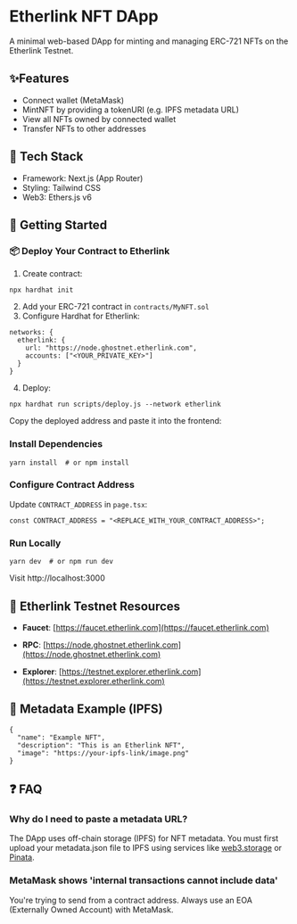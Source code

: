 # Etherlink NFT DApp

A minimal web-based DApp for minting and managing ERC-721 NFTs on the Etherlink Testnet.

## ✨Features
- Connect wallet (MetaMask)
- MintNFT by providing a tokenURI (e.g. IPFS metadata URL)
- View all NFTs owned by connected wallet
- Transfer NFTs to other addresses

## 🔧 Tech Stack

- Framework: Next.js (App Router)
- Styling: Tailwind CSS
- Web3: Ethers.js v6

## 🚀 Getting Started
### 📦 Deploy Your Contract to Etherlink
1. Create contract:
```shell
npx hardhat init
```
2. Add your ERC-721 contract in `contracts/MyNFT.sol`
3. Configure Hardhat for Etherlink:
```shell
networks: {
  etherlink: {
    url: "https://node.ghostnet.etherlink.com",
    accounts: ["<YOUR_PRIVATE_KEY>"]
  }
}
```
4. Deploy:
```shell
npx hardhat run scripts/deploy.js --network etherlink
```
Copy the deployed address and paste it into the frontend:

### Install Dependencies
```shell
yarn install  # or npm install
```
### Configure Contract Address
Update `CONTRACT_ADDRESS` in `page.tsx`:
```shell
const CONTRACT_ADDRESS = "<REPLACE_WITH_YOUR_CONTRACT_ADDRESS>";
```
### Run Locally
```shell
yarn dev  # or npm run dev
```
Visit http://localhost:3000


## 🧪 Etherlink Testnet Resources

- **Faucet**: [https://faucet.etherlink.com](https://faucet.etherlink.com)

- **RPC**: [https://node.ghostnet.etherlink.com](https://node.ghostnet.etherlink.com)

- **Explorer**: [https://testnet.explorer.etherlink.com](https://testnet.explorer.etherlink.com)

## 📝 Metadata Example (IPFS)
```shell
{
  "name": "Example NFT",
  "description": "This is an Etherlink NFT",
  "image": "https://your-ipfs-link/image.png"
}
```

## ❓ FAQ
### Why do I need to paste a metadata URL?
The DApp uses off-chain storage (IPFS) for NFT metadata. You must first upload your metadata.json file to IPFS using services like [web3.storage](https://web3.storage/) or [Pinata](https://pinata.cloud/).
### MetaMask shows 'internal transactions cannot include data'
You're trying to send from a contract address. Always use an EOA (Externally Owned Account) with MetaMask.
